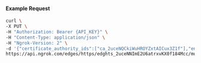<!-- Code generated for API Clients. DO NOT EDIT. -->

#### Example Request

```bash
curl \
-X PUT \
-H "Authorization: Bearer {API_KEY}" \
-H "Content-Type: application/json" \
-H "Ngrok-Version: 2" \
-d '{"certificate_authority_ids":["ca_2uceNQCkiWuHROYZxtAICux3Z1f"],"enabled":true}' \
https://api.ngrok.com/edges/https/edghts_2uceNNImE2U6atrxvKX0f184Mcc/mutual_tls
```
